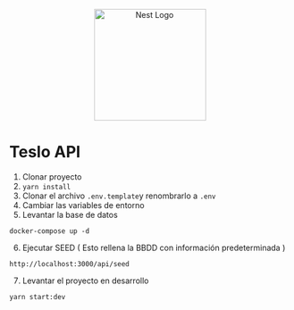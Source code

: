 <p align="center">
  <a href="http://nestjs.com/" target="blank"><img src="https://nestjs.com/img/logo-small.svg" width="200" alt="Nest Logo" /></a>
</p>

# Teslo API

1. Clonar proyecto
2. ```yarn install```
3. Clonar el archivo ```.env.template```y renombrarlo a ```.env```
4. Cambiar las variables de entorno
5. Levantar la base de datos
```
docker-compose up -d
```

6. Ejecutar SEED ( Esto rellena la BBDD con información predeterminada )
```
http://localhost:3000/api/seed
```


7. Levantar el proyecto en desarrollo
```
yarn start:dev
```
 
